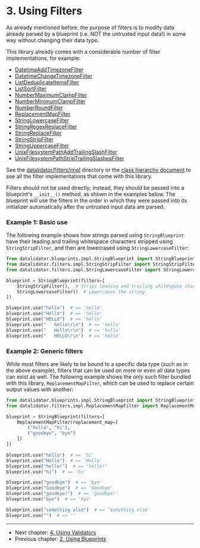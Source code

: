 <!--
Copyright (c) 2022 Vít Labuda. All rights reserved.

Redistribution and use in source and binary forms, with or without modification, are permitted provided that the
following conditions are met:
 1. Redistributions of source code must retain the above copyright notice, this list of conditions and the following
    disclaimer.
 2. Redistributions in binary form must reproduce the above copyright notice, this list of conditions and the
    following disclaimer in the documentation and/or other materials provided with the distribution.
 3. Neither the name of the copyright holder nor the names of its contributors may be used to endorse or promote
    products derived from this software without specific prior written permission.

THIS SOFTWARE IS PROVIDED BY THE COPYRIGHT HOLDERS AND CONTRIBUTORS "AS IS" AND ANY EXPRESS OR IMPLIED WARRANTIES,
INCLUDING, BUT NOT LIMITED TO, THE IMPLIED WARRANTIES OF MERCHANTABILITY AND FITNESS FOR A PARTICULAR PURPOSE ARE
DISCLAIMED. IN NO EVENT SHALL THE COPYRIGHT HOLDER OR CONTRIBUTORS BE LIABLE FOR ANY DIRECT, INDIRECT, INCIDENTAL,
SPECIAL, EXEMPLARY, OR CONSEQUENTIAL DAMAGES (INCLUDING, BUT NOT LIMITED TO, PROCUREMENT OF SUBSTITUTE GOODS OR
SERVICES; LOSS OF USE, DATA, OR PROFITS; OR BUSINESS INTERRUPTION) HOWEVER CAUSED AND ON ANY THEORY OF LIABILITY,
WHETHER IN CONTRACT, STRICT LIABILITY, OR TORT (INCLUDING NEGLIGENCE OR OTHERWISE) ARISING IN ANY WAY OUT OF THE USE
OF THIS SOFTWARE, EVEN IF ADVISED OF THE POSSIBILITY OF SUCH DAMAGE.
-->


# 3. Using Filters

As already mentioned before, the purpose of filters is to modify data already parsed by a blueprint (i.e. NOT the 
untrusted input data!) in some way without changing their data type.

This library already comes with a considerable number of filter implementations, for example:
- [DatetimeAddTimezoneFilter](../datalidator/filters/impl/DatetimeAddTimezoneFilter.py)
- [DatetimeChangeTimezoneFilter](../datalidator/filters/impl/DatetimeChangeTimezoneFilter.py)
- [ListDeduplicateItemsFilter](../datalidator/filters/impl/ListDeduplicateItemsFilter.py)
- [ListSortFilter](../datalidator/filters/impl/ListSortFilter.py)
- [NumberMaximumClampFilter](../datalidator/filters/impl/NumberMaximumClampFilter.py)
- [NumberMinimumClampFilter](../datalidator/filters/impl/NumberMinimumClampFilter.py)
- [NumberRoundFilter](../datalidator/filters/impl/NumberRoundFilter.py)
- [ReplacementMapFilter](../datalidator/filters/impl/ReplacementMapFilter.py)
- [StringLowercaseFilter](../datalidator/filters/impl/StringLowercaseFilter.py)
- [StringRegexReplaceFilter](../datalidator/filters/impl/StringRegexReplaceFilter.py)
- [StringReplaceFilter](../datalidator/filters/impl/StringReplaceFilter.py)
- [StringStripFilter](../datalidator/filters/impl/StringStripFilter.py)
- [StringUppercaseFilter](../datalidator/filters/impl/StringUppercaseFilter.py)
- [UnixFilesystemPathAddTrailingSlashFilter](../datalidator/filters/impl/UnixFilesystemPathAddTrailingSlashFilter.py)
- [UnixFilesystemPathStripTrailingSlashesFilter](../datalidator/filters/impl/UnixFilesystemPathStripTrailingSlashesFilter.py)

See the [datalidator/filters/impl](../datalidator/filters/impl) directory or the 
[class hierarchy document](Appendix-001_Class-Hierarchy.md) to see all the filter implementations that come with this 
library.

Filters should not be used directly; instead, they should be passed into a blueprint's `__init__()` method, as shown in 
the examples below. The blueprint will use the filters in the order in which they were passed into its initializer 
automatically after the untrusted input data are parsed.


### Example 1: Basic use
The following example shows how strings parsed using `StringBlueprint` have their leading and trailing whitespace 
characters stripped using `StringStripFilter`, and then are lowercased using `StringLowercaseFilter`:
```python
from datalidator.blueprints.impl.StringBlueprint import StringBlueprint
from datalidator.filters.impl.StringStripFilter import StringStripFilter
from datalidator.filters.impl.StringLowercaseFilter import StringLowercaseFilter

blueprint = StringBlueprint(filters=[
    StringStripFilter(),  # Strips leading and trailing whitespace characters (by default)
    StringLowercaseFilter()  # Lowercases the string
])

blueprint.use("hello")  # == 'hello'
blueprint.use("Hello")  # == 'hello'
blueprint.use("HELLO")  # == 'hello'
blueprint.use("   hello\r\n")  # == 'hello'
blueprint.use("   Hello\r\n")  # == 'hello'
blueprint.use("   HELLO\r\n")  # == 'hello'
```


### Example 2: Generic filters
While most filters are likely to be bound to a specific data type (such as in the above example), filters that can be
used on more or even all data types can exist as well. The following example shows the only such filter bundled with 
this library, `ReplacementMapFilter`, which can be used to replace certain output values with another:
```python
from datalidator.blueprints.impl.StringBlueprint import StringBlueprint
from datalidator.filters.impl.ReplacementMapFilter import ReplacementMapFilter

blueprint = StringBlueprint(filters=[
    ReplacementMapFilter(replacement_map=[
        ("hello", "hi"),
        ("goodbye", "bye")
    ])
])

blueprint.use("hello")  # == 'hi'
blueprint.use("Hello")  # == 'Hello'
blueprint.use("hello!")  # == 'hello!'
blueprint.use("hi")  # == 'hi'

blueprint.use("goodbye")  # == 'bye'
blueprint.use("Goodbye")  # == 'Goodbye'
blueprint.use("goodbye!")  # == 'goodbye!'
blueprint.use("bye")  # == 'bye'

blueprint.use("something else")  # == 'something else'
blueprint.use("")  # == ''
```

---

* Next chapter: [4. Using Validators](004_Using-Validators.md)
* Previous chapter: [2. Using Blueprints](002_Using-Blueprints.md)
